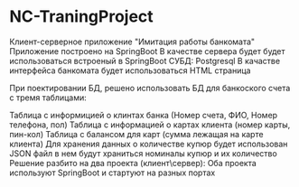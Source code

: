 # NC-TraningProject
Клиент-серверное приложение "Имитация работы банкомата" Приложение построено на SpringBoot В качестве сервера будет будет использоваться встроеный в SpringBoot СУБД: Postgresql В качастве интерфейса банкомата будет использоваться HTML страница

При поектировании БД, решено использовать БД для банкоского счета с тремя таблицами:

Таблица с информицией о клинтах банка (Номер счета, ФИО, Номер телефона, пол) Таблица с информацией о картах клиента (номер карты, пин-кол) Таблица с балансом для карт (сумма лежащая на карте клиента) Для хранения данных о количестве купюр будет использован JSON файл в нем будут храниться номиналы купюр и их количество Решение разбито на два проекта (клиент\сервер): Оба проекта используют SpringBoot и стартуют на разных портах
